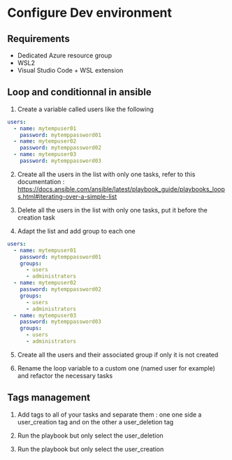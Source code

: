 # Configure Dev environment

## Requirements

- Dedicated Azure resource group
- WSL2
- Visual Studio Code + WSL extension

## Loop and conditionnal in ansible

1) Create a variable called users like the following
```yml
users:
  - name: mytempuser01
    password: mytemppassword01
  - name: mytempuser02
    password: mytemppassword02
  - name: mytempuser03
    password: mytemppassword03
```
2) Create all the users in the list with only one tasks, refer to this documentation : 
   https://docs.ansible.com/ansible/latest/playbook_guide/playbooks_loops.html#iterating-over-a-simple-list
   
3) Delete all the users in the list with only one tasks, put it before the creation task
   
4) Adapt the list and add group to each one
```yml
users:
  - name: mytempuser01
    password: mytemppassword01
    groups:
      - users
      - administrators
  - name: mytempuser02
    password: mytemppassword02
    groups:
      - users
      - administrators
  - name: mytempuser03
    password: mytemppassword03
    groups:
      - users
      - administrators
```
   
5) Create all the users and their associated group if only it is not created
   
6) Rename the loop variable to a custom one (named user for example) and refactor the necessary tasks

## Tags management

1) Add tags to all of your tasks and separate them : one one side a user_creation tag and on the other a user_deletion tag
   
2) Run the playbook but only select the user_deletion

3) Run the playbook but only select the user_creation